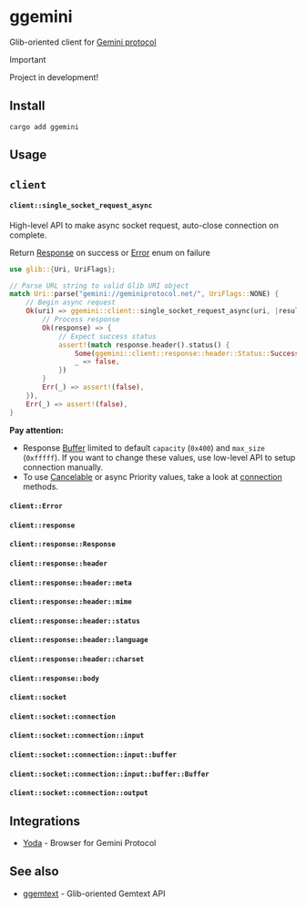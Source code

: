 # ggemini

Glib-oriented client for [Gemini protocol](https://geminiprotocol.net/)

> [!IMPORTANT]
> Project in development!
>

## Install

```
cargo add ggemini
```

## Usage

## `client`


#### `client::single_socket_request_async`

High-level API to make async socket request, auto-close connection on complete.

Return [Response](#clientresponseresponse) on success or [Error](#clienterror) enum on failure

``` rust
use glib::{Uri, UriFlags};

// Parse URL string to valid Glib URI object
match Uri::parse("gemini://geminiprotocol.net/", UriFlags::NONE) {
    // Begin async request
    Ok(uri) => ggemini::client::single_socket_request_async(uri, |result| match result {
        // Process response
        Ok(response) => {
            // Expect success status
            assert!(match response.header().status() {
                Some(ggemini::client::response::header::Status::Success) => true,
                _ => false,
            })
        }
        Err(_) => assert!(false),
    }),
    Err(_) => assert!(false),
}
```

**Pay attention:**

* Response [Buffer](#clientsocketconnectioninputbufferBuffer) limited to default `capacity` (`0x400`) and `max_size` (`0xfffff`). If you want to change these values, use low-level API to setup connection manually.
* To use [Cancelable](https://docs.gtk.org/gio/class.Cancellable.html) or async Priority values, take a look at [connection](#clientsocketconnection) methods.

#### `client::Error`

#### `client::response`
#### `client::response::Response`

#### `client::response::header`
#### `client::response::header::meta`
#### `client::response::header::mime`
#### `client::response::header::status`
#### `client::response::header::language`
#### `client::response::header::charset`

#### `client::response::body`

#### `client::socket`
#### `client::socket::connection`
#### `client::socket::connection::input`
#### `client::socket::connection::input::buffer`
#### `client::socket::connection::input::buffer::Buffer`
#### `client::socket::connection::output`

## Integrations

* [Yoda](https://github.com/YGGverse/Yoda) - Browser for Gemini Protocol

## See also

* [ggemtext](https://github.com/YGGverse/ggemtext) - Glib-oriented Gemtext API